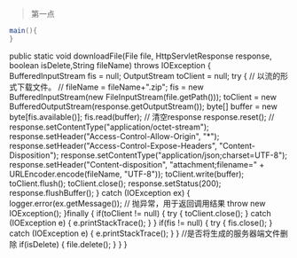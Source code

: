 > 第一点
```java
main(){
}
```
public static void downloadFile(File file, HttpServletResponse response, boolean isDelete,String fileName) throws IOException {
        BufferedInputStream fis = null;
        OutputStream toClient = null;
        try {
            // 以流的形式下载文件。
//            fileName = fileName+".zip";
            fis = new BufferedInputStream(new FileInputStream(file.getPath()));
            toClient = new BufferedOutputStream(response.getOutputStream());
            byte[] buffer = new byte[fis.available()];
            fis.read(buffer);
            // 清空response
            response.reset();
//            response.setContentType("application/octet-stream");
            response.setHeader("Access-Control-Allow-Origin", "*");
            response.setHeader("Access-Control-Expose-Headers", "Content-Disposition");
            response.setContentType("application/json;charset=UTF-8");
            response.setHeader("Content-disposition", "attachment;filename=" + URLEncoder.encode(fileName, "UTF-8"));
            toClient.write(buffer);
            toClient.flush();
            toClient.close();
            response.setStatus(200);
            response.flushBuffer();
        }
        catch (IOException ex) {
            logger.error(ex.getMessage());
            // 抛异常，用于返回调用结果
            throw new IOException();
        }finally {
            if(toClient != null) {
                try {
                    toClient.close();
                } catch (IOException e) {
                    e.printStackTrace();
                }
            }
            if(fis != null) {
                try {
                    fis.close();
                } catch (IOException e) {
                    e.printStackTrace();
                }
            }
            //是否将生成的服务器端文件删除
            if(isDelete)
            {
                file.delete();
            }
        }
    }

